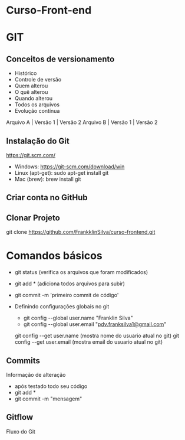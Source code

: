 # Curso-Front-end

# GIT
## Conceitos de versionamento
  - Histórico
  - Controle de versão
  - Quem alterou
  - O quê alterou
  - Quando alterou
  - Todos os arquivos
  - Evolução contínua

Arquivo A | Versão 1 | Versão 2
Arquivo B | Versão 1 | Versão 2

## Instalação do Git
https://git.scm.com/

- Windows: https://git-scm.com/download/win
- Linux (apt-get): sudo apt-get install git
- Mac (brew): brew install git

## Criar conta no GitHub

## Clonar Projeto
git clone https://github.com/FrankklinSilva/curso-frontend.git

# Comandos básicos
  - git status (verifica os arquivos que foram modificados)
  - git add * (adiciona todos arquivos para subir)
  - git commit -m 'primeiro commit de código'

- Definindo configurações globais no git
  - git config --global user.name "Franklin Silva"
  - git config --global user.email "pdv.franksilva1@gmail.com"

  git config --get user.name (mostra nome do usuario atual no git)
  git config --get user.email (mostra email do usuario atual no git)

## Commits
Informação de alteração
- após testado todo seu código
- git add *
- git commit -m "mensagem"

## Gitflow
Fluxo do Git
